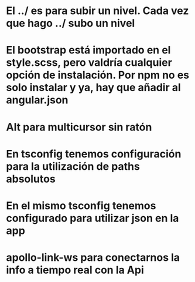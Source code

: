 # El ../ es para subir un nivel. Cada vez que hago ../ subo un nivel

# El bootstrap está importado en el style.scss, pero valdría cualquier opción de instalación. Por npm no es solo instalar y ya, hay que añadir al angular.json

# Alt para multicursor sin ratón

# En tsconfig tenemos configuración para la utilización de paths absolutos

# En el mismo tsconfig tenemos configurado para utilizar json en la app

# apollo-link-ws para conectarnos la info a tiempo real con la Api
